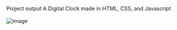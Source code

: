 Project output
A Digital Clock made in HTML, CSS, and Javascript
<br><br>
![image](https://github.com/user-attachments/assets/b21ea24d-8e80-434f-9584-d89f80a092ca)

